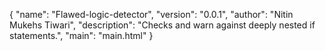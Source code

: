 {
  "name": "Flawed-logic-detector",
  "version": "0.0.1",
  "author": "Nitin Mukehs Tiwari",
  "description": "Checks and warn against deeply nested if statements.",
  "main": "main.html"
}
